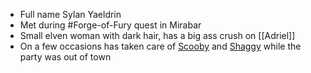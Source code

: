 - Full name Sylan Yaeldrin
- Met during #Forge-of-Fury quest in Mirabar
- Small elven woman with dark hair, has a big ass crush on [[Adriel]]
- On a few occasions has taken care of [Scooby](NPCs/Living/Scooby.md) and [Shaggy](NPCs/Living/Shaggy.md) while the party was out of town